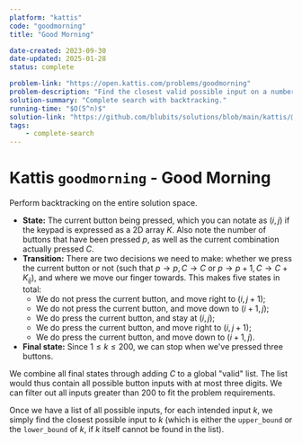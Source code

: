```yaml
---
platform: "kattis"
code: "goodmorning"
title: "Good Morning"

date-created: 2023-09-30
date-updated: 2025-01-28
status: complete

problem-link: "https://open.kattis.com/problems/goodmorning"
problem-description: "Find the closest valid possible input on a number pad."
solution-summary: "Complete search with backtracking."
running-time: "$O(5^n)$"
solution-link: "https://github.com/blubits/solutions/blob/main/kattis/@solved/goodmorning/goodmorning.cpp"
tags:
    - complete-search
---
```


# Kattis `goodmorning` - Good Morning

Perform backtracking on the entire solution space.
- **State:** The current button being pressed, which you can notate as $(i, j)$ if the keypad is expressed as a 2D array $K$. Also note the number of buttons that have been pressed $p$, as well as the current combination actually pressed $C$.
- **Transition:** There are two decisions we need to make: whether we press the current button or not (such that $p \to p, C \to C$ or $p \to p + 1, C \to C + K_{ij}$), and where we move our finger towards. This makes five states in total:
	- We do not press the current button, and move right to $(i, j + 1)$;
	- We do not press the current button, and move down to $(i + 1, j)$;
	- We do press the current button, and stay at $(i, j)$;
	- We do press the current button, and move right to $(i, j + 1)$;
	- We do press the current button, and move down to $(i + 1, j)$.
- **Final state:** Since $1 \le k \le 200$, we can stop when we've pressed three buttons.

We combine all final states through adding $C$ to a global "valid" list. The list would thus contain all possible button inputs with at most three digits. We can filter out all inputs greater than 200 to fit the problem requirements.

Once we have a list of all possible inputs, for each intended input $k$, we simply find the closest possible input to $k$ (which is either the `upper_bound` or the `lower_bound` of $k$, if $k$ itself cannot be found in the list).
